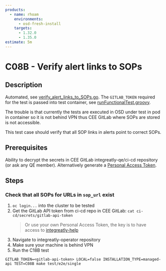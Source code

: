 ```yaml
---
products:
  - name: rhoam
    environments:
      - osd-fresh-install
    targets:
      - 1.32.0
      - 1.35.0
estimate: 5m
---
```


# C08B - Verify alert links to SOPs

## Description

Automated, see [verify_alert_links_to_SOPs.go](https://github.com/integr8ly/integreatly-operator/blob/master/test/common/verify_alert_links_to_SOPs.go). The `GITLAB_TOKEN` required for the test is passed into test container, see [runFunctionalTest.groovy](https://gitlab.cee.redhat.com/integreatly-qe/ci-cd/-/blob/master/vars/runFunctionalTest.groovy#L83).

The trouble is that currently the tests are executed in OSD under test in pod in container so it is not behind VPN thus CEE GitLab where SOPs are stored is not accessible.

This test case should verify that all SOP links in alerts point to correct SOPs.

## Prerequisites

Ability to decrypt the secrets in CEE GitLab integreatly-qe/ci-cd repository (or ask any QE member). Alternatively generate a [Personal Access Token](https://gitlab.cee.redhat.com/-/profile/personal_access_tokens).

## Steps

### Check that all SOPs for URLs in `sop_url` exist

1. `oc login...` into the cluster to be tested
2. Get the GitLab API token from ci-cd repo in CEE GitLab: `cat ci-cd/secrets/gitlab-api-token`
   > Or use your own Personal Access Token, the key is to have access to [integreatly-help](https://gitlab.cee.redhat.com/rhcloudservices/integreatly-help)
3. Navigate to integreatly-operator repository
4. Make sure your machine is behind VPN
5. Run the C18B test

`GITLAB_TOKEN=<gitlab-api-token> LOCAL=false INSTALLATION_TYPE=managed-api TEST=C08B make test/e2e/single`
